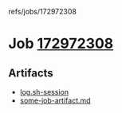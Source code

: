 refs/jobs/172972308

# Job [172972308](https://travis-ci.com/tobiipro/support-firecloud/jobs/172972308)

## Artifacts

* [log.sh-session](log.sh-session)
* [some-job-artifact.md](some-job-artifact.md)

